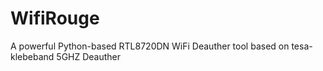 # WifiRouge
A powerful Python-based RTL8720DN WiFi Deauther tool based on tesa-klebeband 5GHZ Deauther
